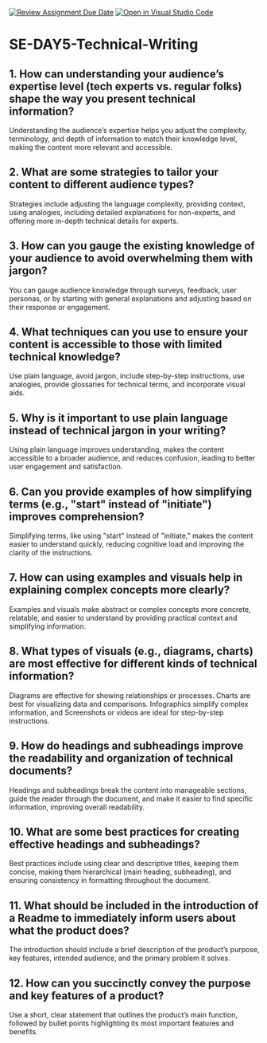 [![Review Assignment Due Date](https://classroom.github.com/assets/deadline-readme-button-22041afd0340ce965d47ae6ef1cefeee28c7c493a6346c4f15d667ab976d596c.svg)](https://classroom.github.com/a/zsAR-pyY)
[![Open in Visual Studio Code](https://classroom.github.com/assets/open-in-vscode-2e0aaae1b6195c2367325f4f02e2d04e9abb55f0b24a779b69b11b9e10269abc.svg)](https://classroom.github.com/online_ide?assignment_repo_id=15641270&assignment_repo_type=AssignmentRepo)
# SE-DAY5-Technical-Writing
## 1. How can understanding your audience’s expertise level (tech experts vs. regular folks) shape the way you present technical information?
Understanding the audience’s expertise helps you adjust the complexity, terminology, and depth of information to match their knowledge level, making the content more relevant and accessible.

## 2. What are some strategies to tailor your content to different audience types?
Strategies include adjusting the language complexity, providing context, using analogies, including detailed explanations for non-experts, and offering more in-depth technical details for experts.

## 3. How can you gauge the existing knowledge of your audience to avoid overwhelming them with jargon?
You can gauge audience knowledge through surveys, feedback, user personas, or by starting with general explanations and adjusting based on their response or engagement.

## 4. What techniques can you use to ensure your content is accessible to those with limited technical knowledge?
Use plain language, avoid jargon, include step-by-step instructions, use analogies, provide glossaries for technical terms, and incorporate visual aids.

## 5. Why is it important to use plain language instead of technical jargon in your writing?
Using plain language improves understanding, makes the content accessible to a broader audience, and reduces confusion, leading to better user engagement and satisfaction.

## 6. Can you provide examples of how simplifying terms (e.g., "start" instead of "initiate") improves comprehension?
Simplifying terms, like using "start" instead of "initiate," makes the content easier to understand quickly, reducing cognitive load and improving the clarity of the instructions.

## 7. How can using examples and visuals help in explaining complex concepts more clearly?
Examples and visuals make abstract or complex concepts more concrete, relatable, and easier to understand by providing practical context and simplifying information.

## 8. What types of visuals (e.g., diagrams, charts) are most effective for different kinds of technical information?
Diagrams are effective for showing relationships or processes.
Charts are best for visualizing data and comparisons.
Infographics simplify complex information, and
Screenshots or videos are ideal for step-by-step instructions.

## 9. How do headings and subheadings improve the readability and organization of technical documents?
Headings and subheadings break the content into manageable sections, guide the reader through the document, and make it easier to find specific information, improving overall readability.

## 10. What are some best practices for creating effective headings and subheadings?
Best practices include using clear and descriptive titles, keeping them concise, making them hierarchical (main heading, subheading), and ensuring consistency in formatting throughout the document.

## 11. What should be included in the introduction of a Readme to immediately inform users about what the product does?
The introduction should include a brief description of the product’s purpose, key features, intended audience, and the primary problem it solves.

## 12. How can you succinctly convey the purpose and key features of a product?
Use a short, clear statement that outlines the product’s main function, followed by bullet points highlighting its most important features and benefits.
